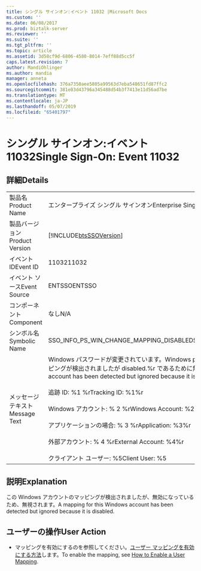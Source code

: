 ```yaml
---
title: シングル サインオン:イベント 11032 |Microsoft Docs
ms.custom: ''
ms.date: 06/08/2017
ms.prod: biztalk-server
ms.reviewer: ''
ms.suite: ''
ms.tgt_pltfrm: ''
ms.topic: article
ms.assetid: 3d58cf9d-6806-4580-8014-7eff88d5cc5f
caps.latest.revision: 7
author: MandiOhlinger
ms.author: mandia
manager: anneta
ms.openlocfilehash: 376a7350aee5805a99563d7eba548651fd87ffc2
ms.sourcegitcommit: 381e83d43796a345488d54b3f7413e11d56ad7be
ms.translationtype: MT
ms.contentlocale: ja-JP
ms.lasthandoff: 05/07/2019
ms.locfileid: "65401797"
---
```

# <a name="single-sign-on-event-11032"></a><span data-ttu-id="8c5dd-102">シングル サインオン:イベント 11032</span><span class="sxs-lookup"><span data-stu-id="8c5dd-102">Single Sign-On: Event 11032</span></span>
## <a name="details"></a><span data-ttu-id="8c5dd-103">詳細</span><span class="sxs-lookup"><span data-stu-id="8c5dd-103">Details</span></span>  
  
|                 |                                                                                                                                                                                                                                                                                  |
|-----------------|----------------------------------------------------------------------------------------------------------------------------------------------------------------------------------------------------------------------------------------------------------------------------------|
|  <span data-ttu-id="8c5dd-104">製品名</span><span class="sxs-lookup"><span data-stu-id="8c5dd-104">Product Name</span></span>   |                                                                                                                            <span data-ttu-id="8c5dd-105">エンタープライズ シングル サインオン</span><span class="sxs-lookup"><span data-stu-id="8c5dd-105">Enterprise Single Sign-On</span></span>                                                                                                                             |
| <span data-ttu-id="8c5dd-106">製品バージョン</span><span class="sxs-lookup"><span data-stu-id="8c5dd-106">Product Version</span></span> |                                                                                                            [!INCLUDE[btsSSOVersion](../includes/btsssoversion-md.md)]                                                                                                            |
|    <span data-ttu-id="8c5dd-107">イベント ID</span><span class="sxs-lookup"><span data-stu-id="8c5dd-107">Event ID</span></span>     |                                                                                                                                      <span data-ttu-id="8c5dd-108">11032</span><span class="sxs-lookup"><span data-stu-id="8c5dd-108">11032</span></span>                                                                                                                                       |
|  <span data-ttu-id="8c5dd-109">イベント ソース</span><span class="sxs-lookup"><span data-stu-id="8c5dd-109">Event Source</span></span>   |                                                                                                                                      <span data-ttu-id="8c5dd-110">ENTSSO</span><span class="sxs-lookup"><span data-stu-id="8c5dd-110">ENTSSO</span></span>                                                                                                                                      |
|    <span data-ttu-id="8c5dd-111">コンポーネント</span><span class="sxs-lookup"><span data-stu-id="8c5dd-111">Component</span></span>    |                                                                                                                                       <span data-ttu-id="8c5dd-112">なし</span><span class="sxs-lookup"><span data-stu-id="8c5dd-112">N/A</span></span>                                                                                                                                        |
|  <span data-ttu-id="8c5dd-113">シンボル名</span><span class="sxs-lookup"><span data-stu-id="8c5dd-113">Symbolic Name</span></span>  |                                                                                                                     <span data-ttu-id="8c5dd-114">SSO_INFO_PS_WIN_CHANGE_MAPPING_DISABLED</span><span class="sxs-lookup"><span data-stu-id="8c5dd-114">SSO_INFO_PS_WIN_CHANGE_MAPPING_DISABLED</span></span>                                                                                                                      |
|  <span data-ttu-id="8c5dd-115">メッセージ テキスト</span><span class="sxs-lookup"><span data-stu-id="8c5dd-115">Message Text</span></span>   | <span data-ttu-id="8c5dd-116">Windows パスワードが変更されています。</span><span class="sxs-lookup"><span data-stu-id="8c5dd-116">Windows password change.</span></span> <span data-ttu-id="8c5dd-117">この Windows アカウントのマッピングが検出されましたが disabled.%r であるために無視されました</span><span class="sxs-lookup"><span data-stu-id="8c5dd-117">A mapping for this Windows account has been detected but ignored because it is disabled.%r</span></span><br /><br /> <span data-ttu-id="8c5dd-118">追跡 ID: %1 %r</span><span class="sxs-lookup"><span data-stu-id="8c5dd-118">Tracking ID: %1%r</span></span><br /><br /> <span data-ttu-id="8c5dd-119">Windows アカウント: % 2 %r</span><span class="sxs-lookup"><span data-stu-id="8c5dd-119">Windows Account: %2%r</span></span><br /><br /> <span data-ttu-id="8c5dd-120">アプリケーションの場合: % 3 %r</span><span class="sxs-lookup"><span data-stu-id="8c5dd-120">Application: %3%r</span></span><br /><br /> <span data-ttu-id="8c5dd-121">外部アカウント: % 4 %r</span><span class="sxs-lookup"><span data-stu-id="8c5dd-121">External Account: %4%r</span></span><br /><br /> <span data-ttu-id="8c5dd-122">クライアント ユーザー: %5</span><span class="sxs-lookup"><span data-stu-id="8c5dd-122">Client User: %5</span></span> |
  
## <a name="explanation"></a><span data-ttu-id="8c5dd-123">説明</span><span class="sxs-lookup"><span data-stu-id="8c5dd-123">Explanation</span></span>  
 <span data-ttu-id="8c5dd-124">この Windows アカウントのマッピングが検出されましたが、無効になっているため、無視されます。</span><span class="sxs-lookup"><span data-stu-id="8c5dd-124">A mapping for this Windows account has been detected but ignored because it is disabled.</span></span>  
  
## <a name="user-action"></a><span data-ttu-id="8c5dd-125">ユーザーの操作</span><span class="sxs-lookup"><span data-stu-id="8c5dd-125">User Action</span></span>  
  
-   <span data-ttu-id="8c5dd-126">マッピングを有効にするのを参照してください。[ユーザー マッピングを有効にする方法](../core/how-to-enable-a-user-mapping.md)します。</span><span class="sxs-lookup"><span data-stu-id="8c5dd-126">To enable the mapping, see [How to Enable a User Mapping](../core/how-to-enable-a-user-mapping.md).</span></span>